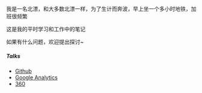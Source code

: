 

我是一名北漂，和大多数北漂一样，为了生计而奔波，早上坐一个多小时地铁，加班很频繁

这是我的平时学习和工作中的笔记

如果有什么问题，欢迎提出探讨~


##### Talks

- [Github](https://github.com)
- [Google Analytics](https://analytics.google.com/analytics)
- [360](https://github.com/Qihoo360)





